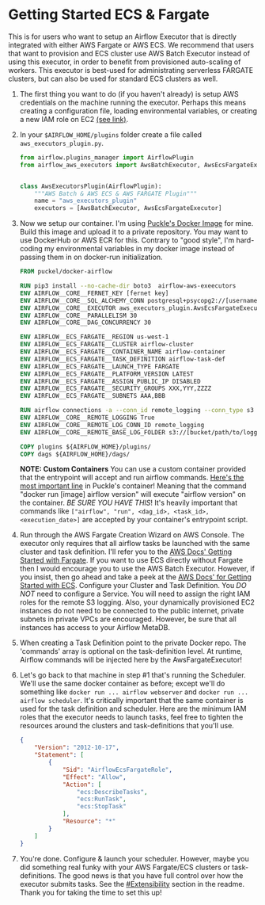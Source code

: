 # Getting Started ECS & Fargate

This is for users who want to setup an Airflow Executor that is directly integrated with either AWS Fargate or AWS ECS.
We recommend that users that want to provision and ECS cluster use AWS Batch Executor instead of using this executor, in
order to benefit from provisioned auto-scaling of workers. This executor is best-used for administrating serverless 
FARGATE clusters, but can also be used for standard ECS clusters as well.

1. The first thing you want to do (if you haven't already) is setup AWS credentials on the machine running the executor. 
Perhaps this means creating a configuration file, loading environmental variables, 
or creating a new IAM role on EC2 [(see link)][boto_conf].

2. In your `$AIRFLOW_HOME/plugins` folder create a file called `aws_executors_plugin.py`.
    ```python
    from airflow.plugins_manager import AirflowPlugin
    from airflow_aws_executors import AwsBatchExecutor, AwsEcsFargateExecutor
    
    
    class AwsExecutorsPlugin(AirflowPlugin):
        """AWS Batch & AWS ECS & AWS FARGATE Plugin"""
        name = "aws_executors_plugin"
        executors = [AwsBatchExecutor, AwsEcsFargateExecutor]
    ```

3. Now we setup our container. I'm using [Puckle's Docker Image](https://github.com/puckel/docker-airflow) for mine.
Build this image and upload it to a private repository. You may want to use DockerHub or AWS ECR for this.
Contrary to "good style", I'm hard-coding my environmental variables in my docker image instead of passing them in on
docker-run initialization.
    ```dockerfile
    FROM puckel/docker-airflow
    
    RUN pip3 install --no-cache-dir boto3  airflow-aws-exeecutors
    ENV AIRFLOW__CORE__FERNET_KEY [fernet key]
    ENV AIRFLOW__CORE__SQL_ALCHEMY_CONN postgresql+psycopg2://[username]:[password]@[rds-host]:5432/airflow_metadb
    ENV AIRFLOW__CORE__EXECUTOR aws_executors_plugin.AwsEcsFargateExecutor
    ENV AIRFLOW__CORE__PARALLELISM 30
    ENV AIRFLOW__CORE__DAG_CONCURRENCY 30
   
    ENV AIRFLOW__ECS_FARGATE__REGION us-west-1
    ENV AIRFLOW__ECS_FARGATE__CLUSTER airflow-cluster
    ENV AIRFLOW__ECS_FARGATE__CONTAINER_NAME airflow-container
    ENV AIRFLOW__ECS_FARGATE__TASK_DEFINITION airflow-task-def
    ENV AIRFLOW__ECS_FARGATE__LAUNCH_TYPE FARGATE
    ENV AIRFLOW__ECS_FARGATE__PLATFORM_VERSION LATEST
    ENV AIRFLOW__ECS_FARGATE__ASSIGN_PUBLIC_IP DISABLED
    ENV AIRFLOW__ECS_FARGATE__SECURITY_GROUPS XXX,YYY,ZZZZ
    ENV AIRFLOW__ECS_FARGATE__SUBNETS AAA,BBB
   
    RUN airflow connections -a --conn_id remote_logging --conn_type s3
    ENV AIRFLOW__CORE__REMOTE_LOGGING True
    ENV AIRFLOW__CORE__REMOTE_LOG_CONN_ID remote_logging
    ENV AIRFLOW__CORE__REMOTE_BASE_LOG_FOLDER s3://[bucket/path/to/logging/folder] 
    
    COPY plugins ${AIRFLOW_HOME}/plugins/
    COPY dags ${AIRFLOW_HOME}/dags/
    ```

    **NOTE: Custom Containers** You can use a custom container provided that the entrypoint will accept and run airflow commands. [Here's the
    most important line](https://github.com/puckel/docker-airflow/blob/master/script/entrypoint.sh#L133) in Puckle's 
    container! Meaning that the command "docker run [image] airflow version" will execute "airflow version" on 
    the container. *BE SURE YOU HAVE THIS*!  It's heavily important that commands like 
    `["airflow", "run", <dag_id>, <task_id>, <execution_date>]` are accepted by your container's entrypoint script.
 
 4. Run through the AWS Fargate Creation Wizard on AWS Console. The executor only requires that all airflow tasks be launched
 with the same cluster and task definition. I'll refer you to the 
 [AWS Docs' Getting Started with Fargate](https://docs.aws.amazon.com/AmazonECS/latest/developerguide/getting-started-fargate.html).
 If you want to use ECS directly without Fargate then I would encourage you to use the AWS Batch Executor. However, if you
 insist, then go ahead and take a peek at the [AWS Docs' for Getting Started with ECS](https://aws.amazon.com/ecs/getting-started/).
 Configure your Cluster and Task Definition. You *DO NOT* need to configure a Service. 
 You will need to assign the right IAM roles for the remote S3 logging. 
 Also, your dynamically provisioned EC2 instances do not need to be connected to the public internet, 
 private subnets in private VPCs are encouraged. However, be sure that all instances has access to your Airflow MetaDB.
 
 5. When creating a Task Definition point to the private Docker repo. The 'commands' array is
 optional on the task-definition level. At runtime, Airflow commands will be injected here by the AwsFargateExecutor!
 
 6. Let's go back to that machine in step #1 that's running the Scheduler. We'll use the same docker container as 
 before; except we'll do something like `docker run ... airflow webserver` and `docker run ... airflow scheduler`. It's
 critically important that the same container is used for the task definition and scheduler. 
 Here are the minimum IAM roles that the executor needs to launch tasks, feel free to tighten the resources around the 
 clusters and task-definitions that you'll use.
    ```json
    {
        "Version": "2012-10-17",
        "Statement": [
            {
                "Sid": "AirflowEcsFargateRole",
                "Effect": "Allow",
                "Action": [
                    "ecs:DescribeTasks",
                    "ecs:RunTask",
                    "ecs:StopTask"
                ],
                "Resource": "*"
            }
        ]
    }
    ```
 7. You're done. Configure & launch your scheduler. However, maybe you did something real funky with your AWS Fargate/ECS 
 clusters or task-definitions. The good news is that you have full control over how the executor submits tasks. 
 See the [#Extensibility](./readme.md) section in the readme. Thank you for taking the time to set this up!


[boto_conf]: https://boto3.amazonaws.com/v1/documentation/api/latest/guide/configuration.html
